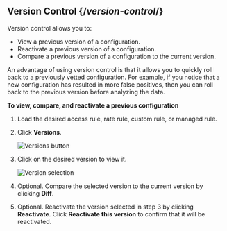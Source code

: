 ## Version Control {/*version-control*/}

Version control allows you to:
-   View a previous version of a configuration. 
-   Reactivate a previous version of a configuration. 
-   Compare a previous version of a configuration to the current version.

An advantage of using version control is that it allows you to quickly roll back to a previously vetted configuration. For example, if you notice that a new configuration has resulted in more false positives, then you can roll back to the previous version before analyzing the data. 

**To view, compare, and reactivate a previous configuration**

1.  Load the desired access rule, rate rule, custom rule, or managed rule. 
2.  Click **Versions**.

    ![Versions button](/images/v7/security/version-control-versions.png?width=750)

3.  Click on the desired version to view it. 

    ![Version selection](/images/v7/security/version-control-version-selection.png?width=750)

4.  Optional. Compare the selected version to the current version by clicking **Diff**.
5.  Optional. Reactivate the version selected in step 3 by clicking **Reactivate**. Click **Reactivate this version** to confirm that it will be reactivated. 